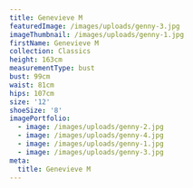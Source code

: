 ```yaml
---
title: Genevieve M
featuredImage: /images/uploads/genny-3.jpg
imageThumbnail: /images/uploads/genny-1.jpg
firstName: Genevieve M
collection: Classics
height: 163cm
measurementType: bust
bust: 99cm
waist: 81cm
hips: 107cm
size: '12'
shoeSize: '8'
imagePortfolio:
  - image: /images/uploads/genny-2.jpg
  - image: /images/uploads/genny-4.jpg
  - image: /images/uploads/genny-1.jpg
  - image: /images/uploads/genny-3.jpg
meta:
  title: Genevieve M
---
```


